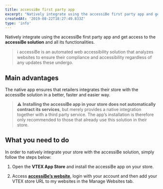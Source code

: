 ```yaml
---
title: accessiBe first party app 
excerpt: "Natively integrate using the accessiBe first party app and get access to the accessiBe solution and all its functionalities."
createdAt: '2019-08-22T18:27:49.833Z'
type: 'info'
---
```

Natively integrate using the accessiBe first party app and get access to the **accessiBe solution** and all its functionalities.

> ℹ️ accessiBe is an automated web accessibility solution that analyzes websites to ensure their compliance and accessibility regardless of any updates these undergo.

## Main advantages

The native app ensures that retailers integrates their store with the accessiBe solution in a better, faster and easier way.

> ⚠️ **Installing the accessiBe app in your store does not automatically contract its services**, but merely provides a native integration together with a third party service. The app’s installation is therefore only recommended to those that already use this solution in their store.

## What you need to do

In order to natively integrate your store with the accessiBe solution, simply follow the steps below:

1. Open the **VTEX App Store** and install the accessiBe app on your store.

2. Access [**accessiBe’s website**](https://accessibe.com/), login with your account and then add your VTEX store URL to  my websites  in the  Manage Websites  tab.
